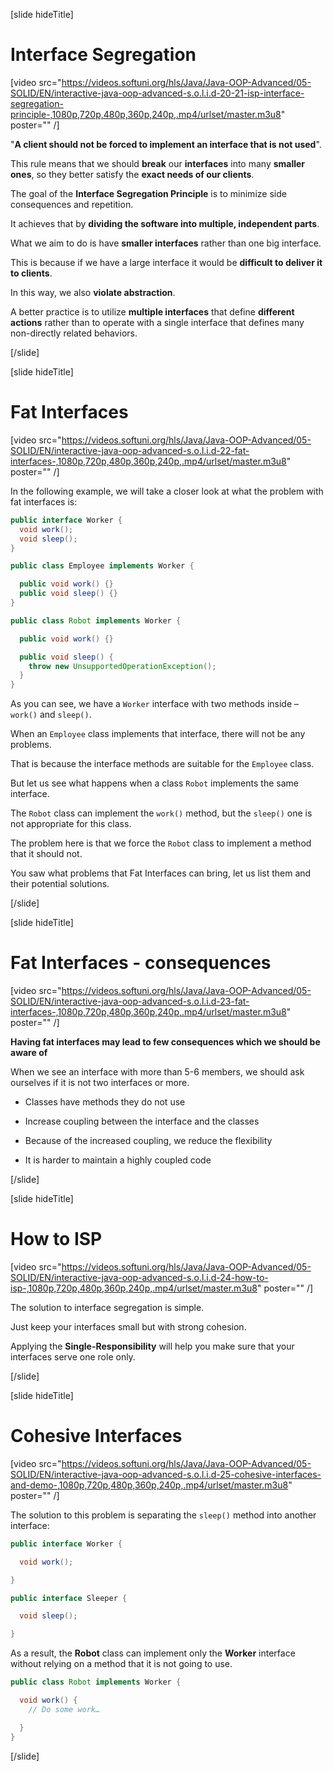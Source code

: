 [slide hideTitle]

# Interface Segregation

[video src="https://videos.softuni.org/hls/Java/Java-OOP-Advanced/05-SOLID/EN/interactive-java-oop-advanced-s.o.l.i.d-20-21-isp-interface-segregation-principle-,1080p,720p,480p,360p,240p,.mp4/urlset/master.m3u8" poster="" /]

"**A client should not be forced to implement an interface that is not used**".

This rule means that we should **break** our **interfaces** into many **smaller ones**, so they better satisfy the **exact needs of our clients**.

The goal of the **Interface Segregation Principle** is to minimize side consequences and repetition.

It achieves that by **dividing the software into multiple, independent parts**.

What we aim to do is have **smaller interfaces** rather than one big interface. 

This is because if we have a large interface it would be **difficult to deliver it to clients**. 

In this way, we also **violate abstraction**.

A better practice is to utilize **multiple interfaces** that define **different actions** rather than to operate with a single interface that defines many non-directly related behaviors.

[/slide]

[slide hideTitle]

# Fat Interfaces

[video src="https://videos.softuni.org/hls/Java/Java-OOP-Advanced/05-SOLID/EN/interactive-java-oop-advanced-s.o.l.i.d-22-fat-interfaces-,1080p,720p,480p,360p,240p,.mp4/urlset/master.m3u8" poster="" /]

In the following example, we will take a closer look at what the problem with fat interfaces is:

```java
public interface Worker {
  void work();
  void sleep();
}
```

```java
public class Employee implements Worker {

  public void work() {}
  public void sleep() {}
}

```

```java
public class Robot implements Worker {

  public void work() {}

  public void sleep() { 
    throw new UnsupportedOperationException();
  }
}
```
As you can see, we have a `Worker` interface with two methods inside – `work()` and `sleep()`.​

When an `Employee` class implements that interface, there will not be any problems. 

That is because the interface methods are suitable for the `Employee` class.​

But let us see what happens when a class `Robot` implements the same interface.​

The `Robot` class can implement the `work()` method, but the `sleep()` one is not appropriate for this class. 

The problem here is that we force the `Robot` class to implement a method that it should not.​

You saw what problems that Fat Interfaces can bring, let us list them and their potential solutions.

[/slide]

[slide hideTitle]

# Fat Interfaces - consequences

[video src="https://videos.softuni.org/hls/Java/Java-OOP-Advanced/05-SOLID/EN/interactive-java-oop-advanced-s.o.l.i.d-23-fat-interfaces-,1080p,720p,480p,360p,240p,.mp4/urlset/master.m3u8" poster="" /]

**Having fat interfaces may lead to few consequences which we should be aware of**

When we see an interface with more than 5-6 members, we should ask ourselves if it is not two interfaces or more.

- Classes have methods they do not use

- Increase coupling between the interface and the classes

- Because of the increased coupling, we reduce the flexibility

- It is harder to maintain a highly coupled code

[/slide]

[slide hideTitle]

# How to ISP

[video src="https://videos.softuni.org/hls/Java/Java-OOP-Advanced/05-SOLID/EN/interactive-java-oop-advanced-s.o.l.i.d-24-how-to-isp-,1080p,720p,480p,360p,240p,.mp4/urlset/master.m3u8" poster="" /]

The solution to interface segregation is simple.

Just keep your interfaces small but with strong cohesion.

Applying the **Single-Responsibility** will help you make sure that your interfaces serve one role only.

[/slide]

[slide hideTitle]

# Cohesive Interfaces

[video src="https://videos.softuni.org/hls/Java/Java-OOP-Advanced/05-SOLID/EN/interactive-java-oop-advanced-s.o.l.i.d-25-cohesive-interfaces-and-demo-,1080p,720p,480p,360p,240p,.mp4/urlset/master.m3u8" poster="" /]

The solution to this problem is separating the `sleep()` method into another interface:

```java
public interface Worker {

  void work();

}
```

```java
public interface Sleeper {

  void sleep();

}
```
As a result, the **Robot** class can implement only the **Worker** interface without relying on a method that it is not going to use.​

```java
public class Robot implements Worker {

  void work() { 
    // Do some work… 

  }
}
```

[/slide]

